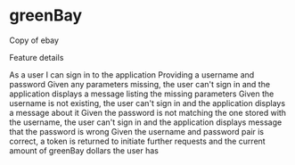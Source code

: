 # greenBay

Copy of ebay

Feature details

As a user I can sign in to the application
Providing a username and password
Given any parameters missing, the user can't sign in and the application displays a message listing the missing parameters
Given the username is not existing, the user can't sign in and the application displays a message about it
Given the password is not matching the one stored with the username, the user can't sign in and the application displays message that the password is wrong
Given the username and password pair is correct, a token is returned to initiate further requests and the current amount of greenBay dollars the user has
